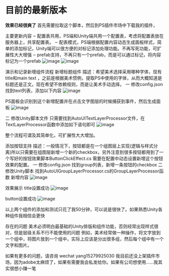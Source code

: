 # 目前的最新版本
**效果已经很爽了**
首先需要拉取这个脚本，然后到PS插件市场中下载我的插件，


主要更新内容
‒ 配置表共用，PS端和Unity端共用一个配置表，考虑将配置表放在服务器上，共享配置表。
‒ 配表模式，PS端根据配置内容动态生成面板样式，简单的添加标记，Unity端可以很方便的对标记添加处理功能。不再写死功能，可扩展性大大增强
‒ prefab支持，不再只有一个prefab，而是可以通过标记，将内容标记为一个prefab
![image](https://github.com/user-attachments/assets/d3a97743-dfc4-479e-9136-f9c69b0e6de1)
![image](https://github.com/user-attachments/assets/583e69a1-08d4-452a-9f3d-45e2870bd300)



演示和记录新增组件流程
新增标题组件
描述：希望美术选择采用哪种字体，现有title和main text ，之前是根据美术惯例，提取PS中使用的字体，从而大概知道是标题还是正文。现在希望不依赖规则，而是让美术手动选择。
一 修改config.json
找到text列表，添加以下内容
![image](https://github.com/user-attachments/assets/13577c93-67e2-4d93-9eaf-d9b86feff162)

PS面板会识别到这个新增配置并在点击文字图层的时候捕获到事件，然后生成面板
![image](https://github.com/user-attachments/assets/adc0f1e8-39f0-4efb-9891-51d649428501)

二 修改Unity脚本文件
只需要找到AutoUITextLayerProcessor文件，在TextLayerProcessor函数中添加如下语句即可
![image](https://github.com/user-attachments/assets/cb22844a-f65c-47f3-95af-49869c7469c2)

整个流程可谓及其简单化，可扩展性大大增加。

添加按钮支持
描述：一般情况下，按钮都是在一个组图层上实现(逻辑与样式分离)所以只需要在组图层新增一个新的checkbox，另外注意到很多按钮都用到了一个写好的按钮效果脚本ButtonClickEffect.cs 需要在配置中动态设置新增这个按钮效果的配置。
一 修改config.json
找到group列表，新增一条按钮的checkbox
二 修改Unity脚本
找到AutoUIGroupLayerProcessor.cs的GroupLayerProcessor函数
新增内容
![image](https://github.com/user-attachments/assets/71d12f1d-367e-489b-9c3e-f4a5a312ba49)

效果展示
title设置成功
![image](https://github.com/user-attachments/assets/4a010ca6-4121-4110-a80b-277c1dc98958)

button设置成功
![image](https://github.com/user-attachments/assets/49d9d2b6-51ed-4d2f-b796-8ffeb2d524c4)

以上两个组件的添加和测试只花了我50分钟，可以说是很快了。如果熟悉Unity各种组件我相信会更快


存在的问题
美术必须明白最基础的Unity排版和组件功能，否则经常出现样式很对，但是层级关系不行不能使用的问题
例如，美术经常做一种操作，将文字放到一个组中，将图片放到一个组中，实际上应该是分出很多组，然后每个组中有一个文字和图片。


如果有更多的问题，请咨询 wechat yang15279925030
我目前还没上架插件市场，因为adobe太麻烦了，如果有需要我会私发给你。如果有公司想使用……我其实很想小赚一笔
